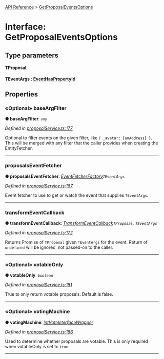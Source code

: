 [API Reference](../README.md) > [GetProposalEventsOptions](../interfaces/GetProposalEventsOptions.md)



# Interface: GetProposalEventsOptions

## Type parameters
#### TProposal 
#### TEventArgs :  [EventHasPropertyId](EventHasPropertyId.md)

## Properties
<a id="baseArgFilter"></a>

### «Optional» baseArgFilter

**●  baseArgFilter**:  *`any`* 

*Defined in [proposalService.ts:177](https://github.com/daostack/arc.js/blob/f343aa24/lib/proposalService.ts#L177)*



Optional to filter events on the given filter, like `{ _avatar: [anAddress] }`. This will be merged with any filter that the caller provides when creating the EntityFetcher.




___

<a id="proposalsEventFetcher"></a>

###  proposalsEventFetcher

**●  proposalsEventFetcher**:  *[EventFetcherFactory](../#EventFetcherFactory)`TEventArgs`* 

*Defined in [proposalService.ts:167](https://github.com/daostack/arc.js/blob/f343aa24/lib/proposalService.ts#L167)*



Event fetcher to use to get or watch the event that supplies `TEventArgs`.




___

<a id="transformEventCallback"></a>

###  transformEventCallback

**●  transformEventCallback**:  *[TransformEventCallback](../#TransformEventCallback)`TProposal`, `TEventArgs`* 

*Defined in [proposalService.ts:172](https://github.com/daostack/arc.js/blob/f343aa24/lib/proposalService.ts#L172)*



Returns Promise of `TProposal` given `TEventArgs` for the event. Return of `undefined` will be ignored, not passed-on to the caller.




___

<a id="votableOnly"></a>

### «Optional» votableOnly

**●  votableOnly**:  *`boolean`* 

*Defined in [proposalService.ts:181](https://github.com/daostack/arc.js/blob/f343aa24/lib/proposalService.ts#L181)*



True to only return votable proposals. Default is false.




___

<a id="votingMachine"></a>

### «Optional» votingMachine

**●  votingMachine**:  *[IntVoteInterfaceWrapper](../classes/IntVoteInterfaceWrapper.md)* 

*Defined in [proposalService.ts:186](https://github.com/daostack/arc.js/blob/f343aa24/lib/proposalService.ts#L186)*



Used to determine whether proposals are votable. This is only required when votableOnly is set to `true`.




___


